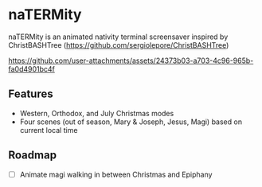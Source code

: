 # naTERMity
naTERMity is an animated nativity terminal screensaver inspired by ChristBASHTree (https://github.com/sergiolepore/ChristBASHTree)

https://github.com/user-attachments/assets/24373b03-a703-4c96-965b-fa0d4901bc4f

## Features
- Western, Orthodox, and July Christmas modes
- Four scenes (out of season, Mary & Joseph, Jesus, Magi) based on current local time

## Roadmap
- [ ] Animate magi walking in between Christmas and Epiphany
